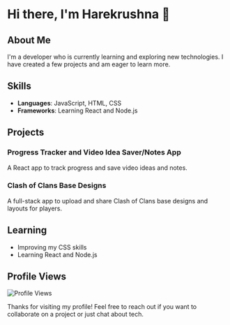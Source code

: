 
# Hi there, I'm Harekrushna 👋

## About Me
I'm a developer who is currently learning and exploring new technologies. I have created a few projects and am eager to learn more.

## Skills
- **Languages**: JavaScript, HTML, CSS
- **Frameworks**: Learning React and Node.js

## Projects
### Progress Tracker and Video Idea Saver/Notes App
A React app to track progress and save video ideas and notes.

### Clash of Clans Base Designs
A full-stack app to upload and share Clash of Clans base designs and layouts for players.

## Learning
- Improving my CSS skills
- Learning React and Node.js

## Profile Views
![Profile Views](https://komarev.com/ghpvc/?username=bizudada&color=blue)

Thanks for visiting my profile! Feel free to reach out if you want to collaborate on a project or just chat about tech.
